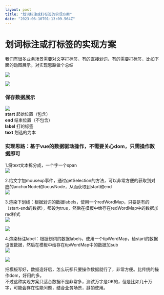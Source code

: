 ```yaml
---
layout: post
title: "划词标注或打标签的实现方案"
date: "2023-06-10T01:13:09.564Z"
---
```

划词标注或打标签的实现方案
=============

我们有很多业务场景需要对文字打标签，有的直接划词，有的需要打标签，比如下面的动图展示。对实现思路做个总结

![](https://img2023.cnblogs.com/blog/1414921/202306/1414921-20230609165057294-1895268423.gif)

![](https://img2023.cnblogs.com/blog/1414921/202306/1414921-20230609165108650-1968465299.gif)

### 保存数据展示

![](https://img2023.cnblogs.com/blog/1414921/202306/1414921-20230609165343143-1334642464.png)  
**start** 起始位置（包含）  
**end** 结束位置（不包含）  
**label** 打的标签  
**text** 划选的为本

### 实现思路：基于vue的数据驱动操作，不需要关心dom，只需操作数据即可

1.将text文本拆分成，一个字一个span  
![](https://img2023.cnblogs.com/blog/1414921/202306/1414921-20230609170117193-1236764212.png)

2.给文字加mouseup事件，通过getSelection的方法，可以非常方便的获取到对应的anchorNode和focusNode，从而获取到start和end  
![](https://img2023.cnblogs.com/blog/1414921/202306/1414921-20230609170442149-952681565.png)

3.渲染下划线：根据划词的数据labels，使用一个redWordMap，只要是有的（start-end的数据），都设为true，然后在模板中给存在redWordMap中的数据加red样式  
![](https://img2023.cnblogs.com/blog/1414921/202306/1414921-20230609170558231-1818125621.png)

![](https://img2023.cnblogs.com/blog/1414921/202306/1414921-20230609170732475-122148835.png)

4.渲染标注label：根据划词的数据labels，使用一个tipWordMap，给start的数据设置数据，然后在模板中给存在tipWordMap中的数据加sub  
![](https://img2023.cnblogs.com/blog/1414921/202306/1414921-20230609170926541-1504652326.png)

![](https://img2023.cnblogs.com/blog/1414921/202306/1414921-20230609170952067-881044161.png)

把模板写好，数据造好后，怎么玩都只要操作数据就行了，非常方便。比传统的操作dom，好用的多。  
不过这种实现方案只适合数据不是非常多，测试万字是OK的，但是比如几十万字，可能会存在性能问题，结合业务场景，斟酌使用。